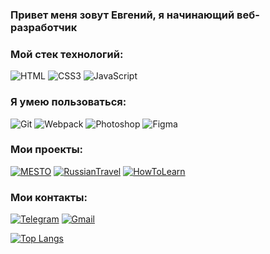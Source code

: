 

### Привет меня зовут Евгений, я начинающий веб-разработчик
### Мой стек технологий:

![HTML](https://img.shields.io/badge/HTML-1f1f1f??style=for-the-badge&logo=html5)
![CSS3](https://img.shields.io/badge/CSS3-1f1f1f??style=for-the-badge&logo=CSS3)
![JavaScript](https://img.shields.io/badge/JavaScript-1f1f1f??style=for-the-badge&logo=JavaScript)

### Я умею пользоваться:

![Git](https://img.shields.io/badge/Git-1f1f1f??style=for-the-badge&logo=git)
![Webpack](https://img.shields.io/badge/Webpack-1f1f1f??style=for-the-badge&logo=Webpack)
![Photoshop](https://img.shields.io/badge/Photoshop-1f1f1f??style=for-the-badge&logo=adobephotoshop)
![Figma](https://img.shields.io/badge/Figma-1f1f1f??style=for-the-badge&logo=Figma)


### Мои проекты:
[![MESTO](https://img.shields.io/badge/MESTO-1f1f1f??style=for-the-badge&logo=)](https://github.com/lllEvgeniy/mesto)
[![RussianTravel](https://img.shields.io/badge/RussianTravel-1f1f1f??style=for-the-badge&logo=)](https://github.com/lllEvgeniy/russian-travel)
[![HowToLearn](https://img.shields.io/badge/HowToLearn-1f1f1f??style=for-the-badge&logo=)](https://github.com/lllEvgeniy/how-to-learn)

### Мои контакты:

[![Telegram](https://img.shields.io/badge/Telegram-1f1f1f??style=for-the-badge&logo=Telegram)](https://t.me/lPelmesh)
[![Gmail](https://img.shields.io/badge/mihievicevgenij@gmail.com-1f1f1f??style=for-the-badge&logo=Gmail)](mailto:mihievicevghenij@gmail.com)


[![Top Langs](https://github-readme-stats.vercel.app/api/top-langs/?username=lllEvgeniy&layout=compact&theme=dark)](https://github.com/anuraghazra/github-readme-stats)
